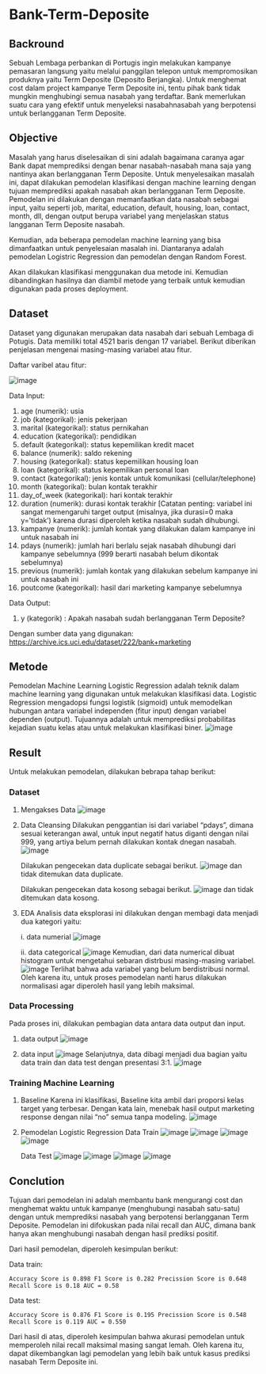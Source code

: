 # Bank-Term-Deposite

## Backround
Sebuah Lembaga perbankan di Portugis ingin melakukan kampanye pemasaran langsung yaitu melalui panggilan telepon untuk mempromosikan produknya yaitu Term Deposite (Deposito Berjangka). Untuk menghemat cost dalam project kampanye Term Deposite ini, tentu pihak bank tidak mungkin menghubingi semua nasabah yang terdaftar. Bank memerlukan suatu cara yang efektif untuk menyeleksi nasabahnasabah yang berpotensi untuk berlangganan Term Deposite.

## Objective
Masalah yang harus diselesaikan di sini adalah bagaimana caranya agar Bank dapat memprediksi dengan benar nasabah-nasabah mana saja yang nantinya akan berlangganan Term Deposite. Untuk menyelesaikan masalah ini, dapat dilakukan pemodelan klasifikasi dengan machine learning dengan tujuan memprediksi apakah nasabah akan berlangganan Term Deposite. Pemodelan ini dilakukan dengan memanfaatkan data nasabah sebagai input, yaitu seperti job, marital, education, default, housing, loan, contact, month, dll, dengan output berupa variabel yang menjelaskan status langganan Term Deposite nasabah.

Kemudian, ada beberapa pemodelan machine learning yang bisa dimanfaatkan untuk penyelesaian masalah ini. Diantaranya adalah pemodelan Logistric Regression dan pemodelan dengan Random Forest.

Akan dilakukan klasifikasi menggunakan dua metode ini. Kemudian dibandingkan hasilnya dan diambil metode yang terbaik untuk kemudian digunakan pada proses deployment.

## Dataset
Dataset yang digunakan merupakan data nasabah dari sebuah Lembaga di Potugis. Data memiliki total 4521 baris dengan 17 variabel. Berikut diberikan penjelasan mengenai masing-masing variabel atau fitur.

Daftar varibel atau fitur:

![image](https://github.com/laililmuthoharoh/Bank-Term-Deposite/assets/124485986/e97322ab-cc40-495f-9525-bdc2a619a55e)

Data Input:
1. age (numerik): usia
2. job (kategorikal): jenis pekerjaan
3. marital (kategorikal): status pernikahan
4. education (kategorikal): pendidikan
5. default (kategorikal): status kepemilikan kredit macet
6. balance (numerik): saldo rekening
7. housing (kategorikal): status kepemilikan housing loan
8. loan (kategorikal): status kepemilikan personal loan
9. contact (kategorikal): jenis kontak untuk komunikasi (cellular/telephone)
10. month (kategorikal): bulan kontak terakhir
11. day_of_week (kategorikal): hari kontak terakhir
12. duration (numerik): durasi kontak terakhir [Catatan penting: variabel ini sangat memengaruhi target output (misalnya, jika durasi=0 maka y=’tidak’) karena durasi diperoleh ketika nasabah sudah dihubungi.
13. kampanye (numerik): jumlah kontak yang dilakukan dalam kampanye ini untuk nasabah ini
14. pdays (numerik): jumlah hari berlalu sejak nasabah dihubungi dari kampanye sebelumnya (999 berarti nasabah belum dikontak sebelumnya)
15. previous (numerik): jumlah kontak yang dilakukan sebelum kampanye ini untuk nasabah ini
16. poutcome (kategorikal): hasil dari marketing kampanye sebelumnya

Data Output:
1. y (kategorik) : Apakah nasabah sudah berlangganan Term Deposite? 

Dengan sumber data yang digunakan: https://archive.ics.uci.edu/dataset/222/bank+marketing

## Metode
Pemodelan Machine Learning Logistic Regression adalah teknik dalam machine learning yang digunakan untuk melakukan klasifikasi data. Logistic Regression mengadopsi fungsi logistik (sigmoid) untuk memodelkan hubungan antara variabel independen (fitur input) dengan variabel dependen (output). Tujuannya adalah untuk memprediksi probabilitas kejadian suatu kelas atau untuk melakukan klasifikasi biner.
![image](https://github.com/laililmuthoharoh/Bank-Term-Deposite/assets/124485986/62fa0406-f49f-49b1-b573-00e8c96ad052)

## Result
Untuk melakukan pemodelan, dilakukan bebrapa tahap berikut:

### Dataset
1. Mengakses Data
   ![image](https://github.com/laililmuthoharoh/Bank-Term-Deposite/assets/124485986/30b0d729-db53-4a21-a656-7f26de9852f5)

2. Data Cleansing
   Dilakukan penggantian isi dari variabel “pdays”, dimana sesuai keterangan awal, untuk input negatif hatus diganti dengan nilai 999, yang artiya belum pernah dilakukan kontak dnegan nasabah.
   ![image](https://github.com/laililmuthoharoh/Bank-Term-Deposite/assets/124485986/4a7199c3-3c7e-407e-b20a-48b6e68142f5)

   Dilakukan pengecekan data duplicate sebagai berikut.
   ![image](https://github.com/laililmuthoharoh/Bank-Term-Deposite/assets/124485986/cc43f0fc-26b2-4af3-8834-d8e61d99630b)
   dan tidak ditemukan data duplicate.

   Dilakukan pengecekan data kosong sebagai berikut.
   ![image](https://github.com/laililmuthoharoh/Bank-Term-Deposite/assets/124485986/413ac8f0-c5d8-4c01-901a-661053005c36)
   dan tidak ditemukan data kosong.
   
5. EDA
   Analisis data eksplorasi ini dilakukan dengan membagi data menjadi dua kategori yaitu:

   i. data numerial
   ![image](https://github.com/laililmuthoharoh/Bank-Term-Deposite/assets/124485986/dd393059-1e47-45c5-806f-6e55708ff09c)

   ii. data categorical
   ![image](https://github.com/laililmuthoharoh/Bank-Term-Deposite/assets/124485986/8970d4ac-94dc-442f-ae79-6ddd49c8dc10)
   Kemudian, dari data numerical dibuat histogram untuk mengetahui sebaran distrbusi masing-masing variabel.
   ![image](https://github.com/laililmuthoharoh/Bank-Term-Deposite/assets/124485986/046f40b2-8193-4272-9ccb-d61cccccdd66)
   Terlihat bahwa ada variabel yang belum berdistribusi normal. Oleh karena itu, untuk proses pemodelan nanti harus dilakukan normalisasi agar diperoleh hasil yang lebih maksimal.
   
### Data Processing
Pada proses ini, dilakukan pembagian data antara data output dan input.

1. data output
   ![image](https://github.com/laililmuthoharoh/Bank-Term-Deposite/assets/124485986/7708f715-a087-4bbc-b888-f48a083a1d81)

2. data input
   ![image](https://github.com/laililmuthoharoh/Bank-Term-Deposite/assets/124485986/46589173-0ce4-4cee-a55f-f550db43838c)
   Selanjutnya, data dibagi menjadi dua bagian yaitu data train dan data test dengan presentasi 3:1.
   ![image](https://github.com/laililmuthoharoh/Bank-Term-Deposite/assets/124485986/5182ec61-2729-4297-846c-50daf6bf2899)
   
### Training Machine Learning
1. Baseline
   Karena ini klasifikasi, Baseline kita ambil dari proporsi kelas target yang terbesar. Dengan kata lain, menebak hasil output marketing response dengan nilai “no” semua tanpa modeling.
   ![image](https://github.com/laililmuthoharoh/Bank-Term-Deposite/assets/124485986/12f48fcc-1577-4d4c-8958-9d47170bb8e1)

3. Pemodelan Logistic Regression
   Data Train
   ![image](https://github.com/laililmuthoharoh/Bank-Term-Deposite/assets/124485986/ab96e9a2-8f38-45a7-a270-f700773c834c)
   ![image](https://github.com/laililmuthoharoh/Bank-Term-Deposite/assets/124485986/584824bb-e98b-4983-91fa-404ca3d1aeae)
   ![image](https://github.com/laililmuthoharoh/Bank-Term-Deposite/assets/124485986/9a9e6fee-fe51-454b-ab40-9d55c512d7f6)
   ![image](https://github.com/laililmuthoharoh/Bank-Term-Deposite/assets/124485986/59e47c03-6208-49e3-98a4-eb0c62c9fd55)

   Data Test
   ![image](https://github.com/laililmuthoharoh/Bank-Term-Deposite/assets/124485986/70220636-bc80-43ee-b72e-3642fc932645)
   ![image](https://github.com/laililmuthoharoh/Bank-Term-Deposite/assets/124485986/a20ea07e-9719-43d2-9871-18f4c1879aa9)
   ![image](https://github.com/laililmuthoharoh/Bank-Term-Deposite/assets/124485986/17b6be55-48c4-4f60-a4a5-9fbce6196d4f)
   ![image](https://github.com/laililmuthoharoh/Bank-Term-Deposite/assets/124485986/fa11329c-1d53-4026-962e-465421e69557)

## Conclution
Tujuan dari pemodelan ini adalah membantu bank mengurangi cost dan menghemat waktu untuk kampanye (menghubungi nasabah satu-satu) dengan untuk memprediksi nasabah yang berpotensi berlangganan Term Deposite. Pemodelan ini difokuskan pada nilai recall dan AUC, dimana bank hanya akan menghubungi nasabah dengan hasil prediksi positif.

Dari hasil pemodelan, diperoleh kesimpulan berikut:

Data train:

`Accuracy Score is 0.898
F1 Score is 0.282
Precission Score is 0.648
Recall Score is 0.18
AUC = 0.58`

Data test:

`Accuracy Score is 0.876
F1 Score is 0.195
Precission Score is 0.548
Recall Score is 0.119
AUC = 0.550`

Dari hasil di atas, diperoleh kesimpulan bahwa akurasi pemodelan untuk memperoleh nilai recall maksimal masing sangat lemah. Oleh karena itu, dapat dikembangkan lagi pemodelan yang lebih baik untuk kasus prediksi nasabah Term Deposite ini.

